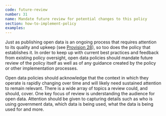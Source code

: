 ```yaml
---
code: future-review
number: 31
name: Mandate future review for potential changes to this policy
section: how-to-implement-policy
examples:
---
```


<p>Just as publishing open data is an ongoing process that requires attention to its quality and upkeep (see <a href="http://sunlightfoundation.com/opendataguidelines/#data-quality">Provision 28</a>), so too does the policy that establishes it. In order to keep up with current best practices and feedback from existing policy oversight, open data policies should mandate future review of the policy itself as well as of any guidance created by the policy or other implementation processes.</p>
<p>Open data policies should acknowledge that the context in which they operate is rapidly changing over time and will likely need sustained attention to remain relevant. There is a wide array of topics a review could, and should, cover. One key focus of review is understanding the audience for open data. Attention should be given to capturing details such as who is using government data, which data is being used, what the data is being used for and more.</p>
